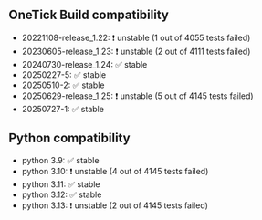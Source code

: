 ## OneTick Build compatibility 

* 20221108-release_1.22: ❗ unstable (1 out of 4055 tests failed)
* 20230605-release_1.23: ❗ unstable (2 out of 4111 tests failed)
* 20240730-release_1.24: ✅ stable
* 20250227-5:            ✅ stable
* 20250510-2:            ✅ stable
* 20250629-release_1.25: ❗ unstable (5 out of 4145 tests failed)
* 20250727-1:            ✅ stable

## Python compatibility 

* python 3.9:            ✅ stable
* python 3.10:           ❗ unstable (4 out of 4145 tests failed)
* python 3.11:           ✅ stable
* python 3.12:           ✅ stable
* python 3.13:           ❗ unstable (2 out of 4145 tests failed)
